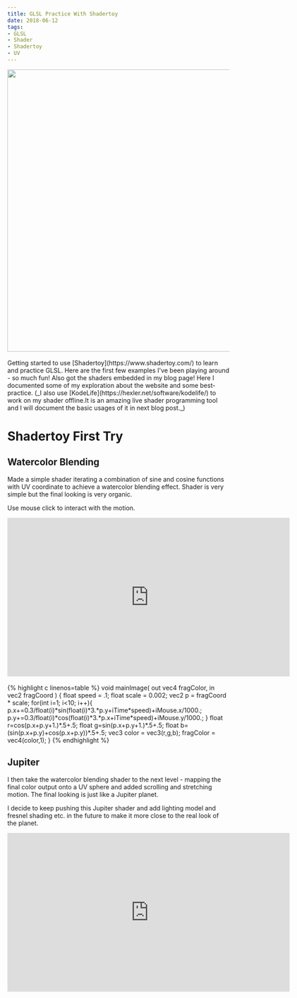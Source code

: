 ```yaml
---
title: GLSL Practice With Shadertoy
date: 2018-06-12
tags:
- GLSL
- Shader
- Shadertoy
- UV
---
```

<!---
Featured image. width set to 640 to align with shadertoy
-->
<img src="{{ site.url }}/images/glsl-jupiter.jpg" width="640"  style="display:block; margin:auto;">
<!-- <figcaption style="text-align: center;">First PBR rendering test, looking neat. </figcaption> -->
<br />
Getting started to use [Shadertoy](https://www.shadertoy.com/) to learn and practice GLSL. Here are the first few examples I've been playing around - so much fun! Also got the shaders embedded in my blog page!
Here I documented some of my exploration about the website and some best-practice.
(_I also use [KodeLife](https://hexler.net/software/kodelife/) to work on my shader offline.It is an amazing live shader programming tool and I will document the basic usages of it in next blog post._)

# Shadertoy First Try
## Watercolor Blending
Made a simple shader iterating a combination of sine and cosine functions with UV coordinate to achieve a watercolor blending effect. Shader is very simple but the final looking is very organic.

Use mouse click to interact with the motion.
<br>
<iframe width="640" height="360" frameborder="0" src="https://www.shadertoy.com/embed/lsyfWD?gui=true&t=10&paused=false&muted=false" allowfullscreen style="display:block; margin:auto;"></iframe>
<br>
{% highlight c linenos=table %}
void mainImage( out vec4 fragColor, in vec2 fragCoord )
{   
    float speed = .1;
    float scale = 0.002;
    vec2 p = fragCoord * scale;   
    for(int i=1; i<10; i++){
        p.x+=0.3/float(i)*sin(float(i)*3.*p.y+iTime*speed)+iMouse.x/1000.;
        p.y+=0.3/float(i)*cos(float(i)*3.*p.x+iTime*speed)+iMouse.y/1000.;
    }
    float r=cos(p.x+p.y+1.)*.5+.5;
    float g=sin(p.x+p.y+1.)*.5+.5;
    float b=(sin(p.x+p.y)+cos(p.x+p.y))*.5+.5;
    vec3 color = vec3(r,g,b);
    fragColor = vec4(color,1);
}
{% endhighlight %}

## Jupiter
I then take the watercolor blending shader to the next level - mapping the final color output onto a UV sphere and added scrolling and stretching motion. The final looking is just like a Jupiter planet.

I decide to keep pushing this Jupiter shader and add lighting model and fresnel shading etc. in the future to make it more close to the real look of the planet.
<br>
<iframe width="640" height="360" frameborder="0" src="https://www.shadertoy.com/embed/MdyfWw?gui=true&t=10&paused=false&muted=false" allowfullscreen style="display:block; margin:auto;"></iframe>

<!-- # Shadertoy Basics -->
